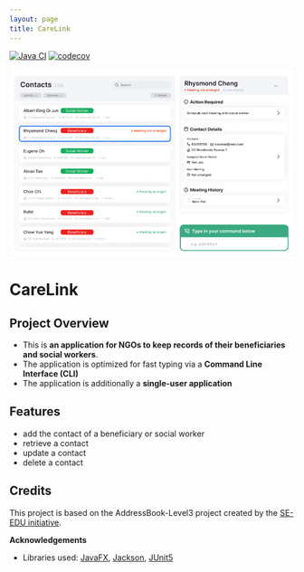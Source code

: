 ```yaml
---
layout: page
title: CareLink
---
```


[![Java CI](https://github.com/AY2526S1-CS2103T-W13-1/tp/actions/workflows/gradle.yml/badge.svg)](https://github.com/AY2526S1-CS2103T-W13-1/tp/actions/workflows/gradle.yml)
[![codecov](https://codecov.io/gh/AY2526-CS2103T-W13-1/tp/graph/badge.svg?token=086BE9RVL0)](https://codecov.io/gh/AY2526-CS2103T-W13-1/tp)

![Ui](images/Ui.png)

# CareLink
## Project Overview
- This is **an application for NGOs to keep records of their beneficiaries and social workers**.
- The application is optimized for fast typing via a **Command Line Interface (CLI)**
- The application is additionally a **single-user application**

## Features
  - add the contact of a beneficiary or social worker
  - retrieve a contact
  - update a contact
  - delete a contact

## Credits
This project is based on the AddressBook-Level3 project created by the [SE-EDU initiative](https://se-education.org).


**Acknowledgements**

* Libraries used: [JavaFX](https://openjfx.io/), [Jackson](https://github.com/FasterXML/jackson), [JUnit5](https://github.com/junit-team/junit5)
